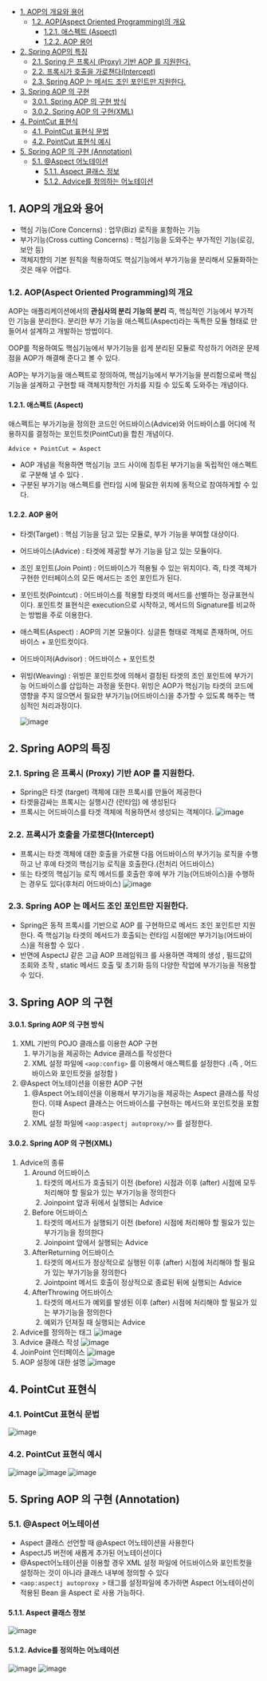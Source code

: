 - [1. AOP의 개요와 용어](#1-aop의-개요와-용어)
  - [1.2. AOP(Aspect Oriented Programming)의 개요](#12-aopaspect-oriented-programming의-개요)
    - [1.2.1. 애스펙트 (Aspect)](#121-애스펙트-aspect)
    - [1.2.2. AOP 용어](#122-aop-용어)
- [2. Spring AOP의 특징](#2-spring-aop의-특징)
  - [2.1. Spring 은 프록시 (Proxy) 기반 AOP 를 지원한다.](#21-spring-은-프록시-proxy-기반-aop-를-지원한다)
  - [2.2. 프록시가 호출을 가로챈다(Intercept)](#22-프록시가-호출을-가로챈다intercept)
  - [2.3. Spring AOP 는 메서드 조인 포인트만 지원한다.](#23-spring-aop-는-메서드-조인-포인트만-지원한다)
- [3. Spring AOP 의 구현](#3-spring-aop-의-구현)
    - [3.0.1. Spring AOP 의 구현 방식](#301-spring-aop-의-구현-방식)
    - [3.0.2. Spring AOP 의 구현(XML)](#302-spring-aop-의-구현xml)
- [4. PointCut 표현식](#4-pointcut-표현식)
  - [4.1. PointCut 표현식 문법](#41-pointcut-표현식-문법)
  - [4.2. PointCut 표현식 예시](#42-pointcut-표현식-예시)
- [5. Spring AOP 의 구현 (Annotation)](#5-spring-aop-의-구현-annotation)
  - [5.1. @Aspect 어노테이션](#51-aspect-어노테이션)
    - [5.1.1. Aspect 클래스 정보](#511-aspect-클래스-정보)
    - [5.1.2. Advice를 정의하는 어노테이션](#512-advice를-정의하는-어노테이션)

## 1. AOP의 개요와 용어

- 핵심 기능(Core Concerns) : 업무(Biz) 로직을 포함하는 기능
- 부가기능(Cross cutting Concerns) : 핵심기능을 도와주는 부가적인 기능(로깅, 보안 등)
- 객체지향의 기본 원칙을 적용하여도 핵심기능에서 부가기능을 분리해서 모듈화하는 것은 매우 어렵다.

### 1.2. AOP(Aspect Oriented Programming)의 개요
AOP는 애플리케이션에서의 **관심사의 분리 기능의 분리** 즉, 핵심적인 기능에서 부가적인 기능을 분리한다.
분리한 부가 기능을 애스펙트(Aspect)라는 독특한 모듈 형태로 만들어서 설계하고 개발하는 방법이다.

OOP를 적용하여도 핵심기능에서 부가기능을 쉽게 분리된 모듈로 작성하기 어려운 문제점을 AOP가 해결해 준다고 볼 수 있다.

AOP는 부가기능을 애스펙트로 정의하여, 핵심기능에서 부가기능을 분리함으로써 핵심기능을 설계하고 구현할 때 객체지향적인 가치를 지킬 수 있도록 도와주는 개념이다.

#### 1.2.1. 애스펙트 (Aspect)
애스펙트는 부가기능을 정의한 코드인 어드바이스(Advice)와 어드바이스를 어디에 적용하지를 결정하는 포인트컷(PointCut)을 합친 개념이다.

`Advice + PointCut = Aspect`

- AOP 개념을 적용하면 핵심기능 코드 사이에 침투된 부가기능을 독립적인 애스펙트로 구분해 낼 수 있다 .
- 구분된 부가기능 애스펙트를 런타임 시에 필요한 위치에 동적으로 참여하게할 수 있다.

#### 1.2.2. AOP 용어
- 타겟(Target) : 핵심 기능을 담고 있는 모듈로, 부가 기능을 부여할 대상이다.
- 어드바이스(Advice) : 타겟에 제공할 부가 기능을 담고 있는 모듈이다.
- 조인 포인트(Join Point) : 어드바이스가 적용될 수 있는 위치이다. 즉, 타겟 객체가 구현한 인터페이스의 모든 메서드는 조인 포인트가 된다.
- 포인트컷(Pointcut) : 어드바이스를 적용할 타겟의 메서드를 선별하는 정규표현식이다. 포인트컷 표현식은 execution으로 시작하고, 메서드의 Signature를 비교하는 방법을 주로 이용한다.
- 애스펙트(Aspect) : AOP의 기본 모듈이다. 싱글톤 형태로 객체로 존재하며, 어드바이스 + 포인트컷이다.
- 어드바이저(Advisor) : 어드바이스 + 포인트컷
- 위빙(Weaving) : 위빙은 포인트컷에 의해서 결정된 타겟의 조인 포인트에 부가기능 어드바이스를 삽입하는 과정을 뜻한다.
위빙은 AOP가 핵심기능 타겟의 코드에 영향을 주지 않으면서 필요한 부가기능(어드바이스)을 추가할 수 있도록 해주는 핵심적인 처리과정이다.

    ![image](https://user-images.githubusercontent.com/52997401/166419831-e4f65d10-8957-452e-8d9c-0e194c448f4c.png)

## 2. Spring AOP의 특징

### 2.1. Spring 은 프록시 (Proxy) 기반 AOP 를 지원한다.
- Spring은 타겟 (target) 객체에 대한 프록시를 만들어 제공한다
- 타겟을감싸는 프록시는 실행시간 (런타임) 에 생성된다
- 프록시는 어드바이스를 타겟 객체에 적용하면서 생성되는 객체이다.
    ![image](https://user-images.githubusercontent.com/52997401/166420247-8a2970f3-966e-4a3b-b28e-afd8611f1dad.png)

### 2.2. 프록시가 호출을 가로챈다(Intercept)
- 프록시는 타겟 객체에 대한 호출을 가로챈 다음 어드바이스의 부가기능 로직을 수행하고 난 후에 타겟의 핵심기능 로직을 호출한다.(전처리 어드바이스)
- 또는 타겟의 핵심기능 로직 메서드를 호출한 후에 부가 기능(어드바이스)을 수행하는 경우도 있다(후처리 어드바이스)
    ![image](https://user-images.githubusercontent.com/52997401/166420612-fcf30e5c-bc85-4764-a217-82f94b01a602.png)

### 2.3. Spring AOP 는 메서드 조인 포인트만 지원한다.
- Spring은 동적 프록시를 기반으로 AOP 를 구현하므로 메서드 조인 포인트만 지원한다. 즉 핵심기능 타겟의 메서드가 호출되는 런타임 시점에만 부가기능(어드바이스)을 적용할 수 있다 .
- 반면에 AspectJ 같은 고급 AOP 프레임워크 를 사용하면 객체의 생성 , 필드값의 조회와 조작 , static 메서드 호출 및 초기화 등의 다양한 작업에 부가기능을 적용할 수 있다.

## 3. Spring AOP 의 구현

#### 3.0.1. Spring AOP 의 구현 방식

1. XML 기반의 POJO 클래스를 이용한 AOP 구현
   1. 부가기능을 제공하는 Advice 클래스를 작성한다
   2. XML 설정 파일에 ```<aop:config>``` 를 이용해서 애스펙트를 설정한다 .(즉 , 어드바이스와 포인트컷을 설정함 )
2. @Aspect 어노테이션을 이용한 AOP 구현
   1. @Aspect 어노테이션을 이용해서 부가기능을 제공하는 Aspect 클래스를 작성한다. 이때 Aspect 클래스는 어드바이스를 구현하는 메서드와 포인트컷을 포함한다
   2. XML 설정 파일에 ```<aop:aspectj autoproxy/>>``` 를 설정한다.

#### 3.0.2. Spring AOP 의 구현(XML)
1. Advice의 종류
   1. Around 어드바이스
      1.  타겟의 메서드가 호출되기 이전 (before) 시점과 이후 (after) 시점에 모두 처리해야 할 필요가 있는 부가기능을 정의한다
      2. Joinpoint 앞과 뒤에서 실행되는 Advice
   2. Before 어드바이스
      1.  타겟의 메서드가 실행되기 이전 (before) 시점에 처리해야 할 필요가 있는 부가기능을 정의한다
      2. Joinpoint 앞에서 실행되는 Advice
   3.  AfterReturning 어드바이스
       1.  타겟의 메서드가 정상적으로 실행된 이후 (after) 시점에 처리해야 할 필요가 있는 부가기능을 정의한다
       2.  Jointpoint 메서드 호출이 정상적으로 종료된 뒤에 실행되는 Advice
   4. AfterThrowing 어드바이스
      1.  타겟의 메서드가 예외를 발생된 이후 (after) 시점에 처리해야 할 필요가 있는 부가기능을 정의한다
      2.  예외가 던져질 때 실행되는 Advice
2.  Advice를 정의하는 태그
   ![image](https://user-images.githubusercontent.com/52997401/166421765-0bf006d1-3629-47e8-a4c5-d157ac600eac.png)
3. Advice 클래스 작성
    ![image](https://user-images.githubusercontent.com/52997401/166421947-2cfdc05e-7060-44c0-9622-cc50297fc31b.png)
4. JoinPoint 인터페이스
    ![image](https://user-images.githubusercontent.com/52997401/166422193-4c8d5bff-2747-4460-a639-207c2d09c694.png)
5. AOP 설정에 대한 설명
    ![image](https://user-images.githubusercontent.com/52997401/166422325-0e23bba8-176e-40a9-b410-e186e2083e3d.png)

## 4. PointCut 표현식
### 4.1. PointCut 표현식 문법
![image](https://user-images.githubusercontent.com/52997401/166422479-65ba9c87-9c4a-4981-ac83-2b64ceb62273.png)
### 4.2. PointCut 표현식 예시
![image](https://user-images.githubusercontent.com/52997401/166422634-0afeb60c-d4f2-43bd-81b2-a3765cd6b114.png)
![image](https://user-images.githubusercontent.com/52997401/166422820-98e8f354-ab8b-4ea4-93ca-a13d6bbfa8fc.png)
![image](https://user-images.githubusercontent.com/52997401/166422862-44d89227-af21-4ced-88d0-8b78ed150ea7.png)

## 5. Spring AOP 의 구현 (Annotation)
### 5.1. @Aspect 어노테이션
- Aspect 클래스 선언할 때 @Aspect 어노테이션을 사용한다
- AspectJ5 버전에 새롭게 추가된 어노테이션이다
- @Aspect어노테이션을 이용할 경우 XML 설정 파일에 어드바이스와 포인트컷을 설정하는 것이 아니라 클래스 내부에 정의할 수 있다
- ```<aop:aspectj autoproxy >``` 태그를 설정파일에 추가하면 Aspect 어노테이션이 적용된 Bean 을 Aspect 로 사용 가능하다.
#### 5.1.1. Aspect 클래스 정보
![image](https://user-images.githubusercontent.com/52997401/166423233-4485e3b4-8ca4-4679-9618-b9b86e771d2d.png)
#### 5.1.2. Advice를 정의하는 어노테이션
![image](https://user-images.githubusercontent.com/52997401/166423424-f971ef5f-9a7d-4571-8a34-2e841c5ff2c5.png)
![image](https://user-images.githubusercontent.com/52997401/166423489-0e16bf26-5b8f-4c8e-804e-fe3bfe7c5586.png)
